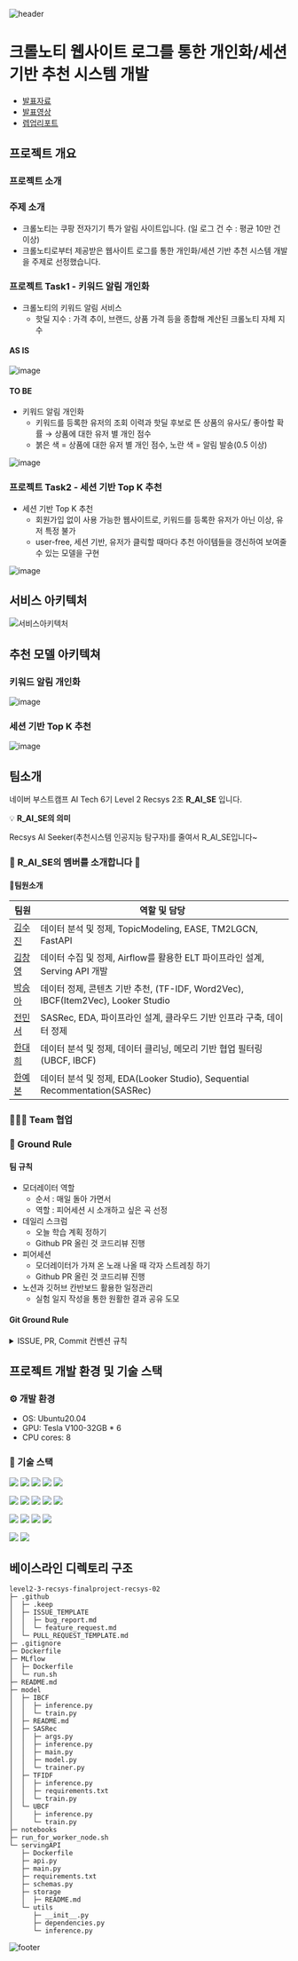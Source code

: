 ![header](https://capsule-render.vercel.app/api?type=waving&color=gradient&height=250&section=header&text=Level3-FinalProject&desc=RecSys-02&fontSize=50&fontColor=FFFFFF&fontAlignY=40)
# 크롤노티 웹사이트 로그를 통한 개인화/세션 기반 추천 시스템 개발

- [발표자료](https://github.com/boostcampaitech6/level2-3-recsys-finalproject-recsys-02/blob/main/docs/Recsys02-level3-%ED%81%AC%EB%A1%A4%EB%85%B8%ED%8B%B0%EC%9B%B9%EC%82%AC%EC%9D%B4%ED%8A%B8%20%EB%A1%9C%EA%B7%B8%EB%8D%B0%EC%9D%B4%ED%84%B0%EB%A5%BC%20%ED%99%9C%EC%9A%A9%ED%95%9C%EA%B0%9C%EC%9D%B8%ED%99%94%EC%B6%94%EC%B2%9C%EC%8B%9C%EC%8A%A4%ED%85%9C%EA%B0%9C%EB%B0%9C.pdf)
- [발표영상]()
- [렙업리포트]()

## 프로젝트 개요
### 프로젝트 소개

### 주제 소개
- 크롤노티는 쿠팡 전자기기 특가 알림 사이트입니다. (일 로그 건 수 : 평균 10만 건 이상)
- 크롤노티로부터 제공받은 웹사이트 로그를 통한 개인화/세션 기반 추천 시스템 개발을 주제로 선정했습니다.

###  프로젝트 Task1 - 키워드 알림 개인화
- 크롤노티의 키워드 알림 서비스
   - 핫딜 지수 : 가격 추이, 브랜드, 상품 가격 등을 종합해 계산된 크롤노티 자체 지수

#### AS IS
![image](https://github.com/boostcampaitech6/level2-3-recsys-finalproject-recsys-02/assets/97018869/0bf2ebac-b815-4626-a1a6-9a11dd7a0d3a)

#### TO BE
- 키워드 알림 개인화
   - 키워드를 등록한 유저의 조회 이력과 핫딜 후보로 뜬 상품의 유사도/ 좋아할 확률 → 상품에 대한 유저 별 개인 점수
   - 붉은 색 = 상품에 대한 유저 별 개인 점수, 노란 색 = 알림 발송(0.5 이상)

![image](https://github.com/boostcampaitech6/level2-3-recsys-finalproject-recsys-02/assets/97018869/3d21761d-5210-4a19-839b-3594fd3321bc)


### 프로젝트 Task2 - 세션 기반 Top K 추천
- 세션 기반 Top K 추천
   - 회원가입 없이 사용 가능한 웹사이트로, 키워드를 등록한 유저가 아닌 이상, 유저 특정 불가
   - user-free, 세션 기반, 유저가 클릭할 때마다 추천 아이템들을 갱신하여 보여줄 수 있는 모델을 구현

![image](https://github.com/boostcampaitech6/level2-3-recsys-finalproject-recsys-02/assets/97018869/169ad036-5b7a-4296-a1b9-cb0cc20d7dd3)


## 서비스 아키텍처
![서비스아키텍처](https://github.com/boostcampaitech6/level2-3-recsys-finalproject-recsys-02/assets/97018869/e9ff4ed4-3615-4c6c-9c2b-74214f61804a)

## 추천 모델 아키텍쳐
### 키워드 알림 개인화
![image](https://github.com/boostcampaitech6/level2-3-recsys-finalproject-recsys-02/assets/97018869/63bc45c7-fa47-4192-a72c-c63a495c5401)

### 세션 기반 Top K 추천
![image](https://github.com/boostcampaitech6/level2-3-recsys-finalproject-recsys-02/assets/97018869/42b0d3e8-d9f4-46da-bb2a-a0750de08e75)

## 팀소개

네이버 부스트캠프 AI Tech 6기 Level 2 Recsys 2조 **R_AI_SE** 입니다.

<aside>
    
💡 **R_AI_SE의 의미**

Recsys AI Seeker(추천시스템 인공지능 탐구자)를 줄여서 R_AI_SE입니다~
</aside>

### 👋 R_AI_SE의 멤버를 소개합니다 👋

#### 🦹‍팀원소개
| 팀원   | 역할 및 담당                      |
|--------|----------------------------------|
| [김수진](https://github.com/guridon) |  데이터 분석 및 정제, TopicModeling, EASE, TM2LGCN, FastAPI |
| [김창영](https://github.com/ChangZero) | 데이터 수집 및 정제, Airflow를 활용한 ELT 파이프라인 설계, Serving API 개발 |
| [박승아](https://github.com/SeungahP) | 데이터 정제, 콘텐츠 기반 추천, (TF-IDF, Word2Vec), IBCF(Item2Vec), Looker Studio |
| [전민서](https://github.com/Minseojeonn) | SASRec, EDA, 파이프라인 설계, 클라우드 기반 인프라 구축, 데이터 정제 |
| [한대희](https://github.com/DAEHEE97) | 데이터 분석 및 정제, 데이터 클리닝, 메모리 기반 협업 필터링(UBCF, IBCF)  |
| [한예본](https://github.com/Yebonn-Han) | 데이터 분석 및 정제, EDA(Looker Studio), Sequential Recommentation(SASRec) |

### 👨‍👧‍👦 Team 협업
### 📝 Ground Rule
#### 팀 규칙
- 모더레이터 역할
  - 순서 : 매일 돌아 가면서
  - 역할 : 피어세션 시 소개하고 싶은 곡 선정
- 데일리 스크럼
    - 오늘 학습 계획 정하기
    - Github PR 올린 것 코드리뷰 진행
- 피어세션
    - 모더레이터가 가져 온 노래 나올 때 각자 스트레칭 하기
    - Github PR 올린 것 코드리뷰 진행
- 노션과 깃허브 칸반보드 활용한 일정관리
    - 실험 일지 작성을 통한 원활한 결과 공유 도모

#### Git Ground Rule
<details>
<summary>ISSUE, PR, Commit 컨벤션 규칙</summary>
<div markdown="1">

### 태그 종류 

`Feat` : 새로운 기능 추가<br>
`Fix` : 버그 수정<br>
`Docs` : 문서 수정<br>
`Style` : 코드 포맷팅, 세미콜론 누락, 코드 변경이 없는 경우<br>
`Refactor` : 코드 리펙토링<br>
`Test` : 테스트 코드, 리펙토링 테스트 코드 추가<br>
`Chore` : 빌드 업무 수정, 패키지 매니저 수정<br>
`Rename` : 파일명(or 폴더명) 을 수정한 경우<br>
`Remove` : 코드(파일) 의 삭제가 있을 때. "Clean", "Eliminate" 를 사용하기도 함<br>
`Add` : 코드나 테스트, 예제, 문서등의 추가 생성이 있는경우- Improve : 향상이 있는 경우. 호환성, 검증 기능, 접근성 등이 될수 있습니다.<br>
`Implement` : 코드가 추가된 정도보다 더 주목할만한 구현체를 완성시켰을 때<br>
`EDA` : 데이터 분석<br>
`Data`: 데이터 전처리 및 데이터 가공<br>

## GitHub ISSUE 컨벤션
[태그] 이슈제목

## Git Branch 생성 규칙
태그/이슈번호 브랜치명

## GitHub PR 컨벤션
As Is 
- [태그] 발행 이슈 제목 혹은 PR 제목 #이슈번호

To be
- 태그: 발행 이슈 제목 혹은 PR 제목 #이슈번호

## Git Commit 컨벤션
태그 : 제목의 형태이며, :뒤에만 space가 있음에 유의한다.


더 자세한 커밋 메세지 구조는 해당 [링크](https://velog.io/@msung99/Git-Commit-Message-Convension) 참고

</div>
</details>



## 프로젝트 개발 환경 및 기술 스택
### ⚙️ 개발 환경
- OS: Ubuntu20.04
- GPU: Tesla V100-32GB * 6
- CPU cores: 8

### 🔧 기술 스택
![](https://img.shields.io/badge/Pytorch-EE4C2C?style=flat-square&logo=Pytorch&logoColor=white)
![](https://img.shields.io/badge/jupyter-F37626?style=flat-square&logo=Jupyter&logoColor=white)
![](https://img.shields.io/badge/scikit--learn-F7931E?style=flat-square&logo=scikit-learn&logoColor=black)
![](https://img.shields.io/badge/Pandas-150458?style=flat-square&logo=Pandas&logoColor=white)
![](https://img.shields.io/badge/Numpy-013243?style=flat-square&logo=Numpy&logoColor=white)

![](https://img.shields.io/badge/FastAPI-009688?style=flat-square&logo=FastAPI&logoColor=white)
![](https://img.shields.io/badge/MLflow-0194E2?style=flat-square&logo=MLflow&logoColor=white)
![](https://img.shields.io/badge/apacheairflow-017CEE?style=flat-square&logo=apacheairflow&logoColor=black)
![](https://img.shields.io/badge/postgresql-4169E1?style=flat-square&logo=postgresql&logoColor=white)
![](https://img.shields.io/badge/minio-C72E49?style=flat-square&logo=minio&logoColor=black)

![](https://img.shields.io/badge/googlecloudstorage-AECBFA?style=flat-square&logo=googlecloudstorage&logoColor=black)
![](https://img.shields.io/badge/googlebigquery-669DF6?style=flat-square&logo=googlebigquery&logoColor=black)
![](https://img.shields.io/badge/googledatastudio-669DF6?style=flat-square&logo=googledatastudio&logoColor=black)
![](https://img.shields.io/badge/googlecloudcomposer-4285F4?style=flat-square&logo=googlecloudcomposer&logoColor=white)


![](https://img.shields.io/badge/slack-4A154B?style=flat-square&logo=slack&logoColor=white)
![](https://img.shields.io/badge/notion-000000?style=flat-square&logo=notion&logoColor=white)


## 베이스라인 디렉토리 구조
```
level2-3-recsys-finalproject-recsys-02
├─ .github
│  ├─ .keep
│  ├─ ISSUE_TEMPLATE
│  │  ├─ bug_report.md
│  │  └─ feature_request.md
│  └─ PULL_REQUEST_TEMPLATE.md
├─ .gitignore
├─ Dockerfile
├─ MLflow
│  ├─ Dockerfile
│  └─ run.sh
├─ README.md
├─ model
│  ├─ IBCF
│  │  ├─ inference.py
│  │  └─ train.py
│  ├─ README.md
│  ├─ SASRec
│  │  ├─ args.py
│  │  ├─ inference.py
│  │  ├─ main.py
│  │  ├─ model.py
│  │  └─ trainer.py
│  ├─ TFIDF
│  │  ├─ inference.py
│  │  ├─ requirements.txt
│  │  └─ train.py
│  └─ UBCF
│     ├─ inference.py
│     └─ train.py
├─ notebooks
├─ run_for_worker_node.sh
└─ servingAPI
   ├─ Dockerfile
   ├─ api.py
   ├─ main.py
   ├─ requirements.txt
   ├─ schemas.py
   ├─ storage
   │  ├─ README.md
   └─ utils
      ├─ __init__.py
      ├─ dependencies.py
      └─ inference.py

```

![footer](https://capsule-render.vercel.app/api?type=waving&color=gradient&height=200&section=footer&)